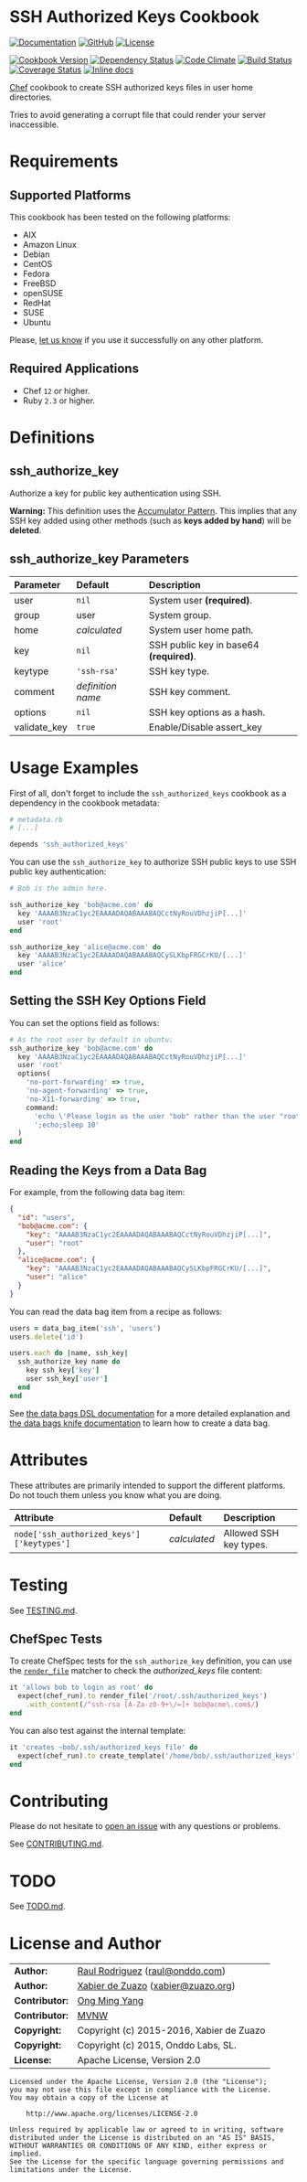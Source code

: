 SSH Authorized Keys Cookbook
============================
[![Documentation](http://img.shields.io/badge/docs-rdoc.info-blue.svg?style=flat)](http://www.rubydoc.info/github/zuazo/ssh_authorized_keys-cookbook)
[![GitHub](http://img.shields.io/badge/github-zuazo/ssh__authorized__keys--cookbook-blue.svg?style=flat)](https://github.com/zuazo/ssh_authorized_keys-cookbook)
[![License](https://img.shields.io/github/license/zuazo/ssh_authorized_keys-cookbook.svg?style=flat)](#license-and-author)

[![Cookbook Version](https://img.shields.io/cookbook/v/ssh_authorized_keys.svg?style=flat)](https://supermarket.chef.io/cookbooks/ssh_authorized_keys)
[![Dependency Status](http://img.shields.io/gemnasium/zuazo/ssh_authorized_keys-cookbook.svg?style=flat)](https://gemnasium.com/zuazo/ssh_authorized_keys-cookbook)
[![Code Climate](https://img.shields.io/codeclimate/github/zuazo/ssh_authorized_keys-cookbook.svg?style=flat)](https://codeclimate.com/github/zuazo/ssh_authorized_keys-cookbook)
[![Build Status](https://img.shields.io/travis/zuazo/ssh_authorized_keys-cookbook.svg?style=flat)](https://travis-ci.org/zuazo/ssh_authorized_keys-cookbook)
[![Coverage Status](https://img.shields.io/coveralls/zuazo/ssh_authorized_keys-cookbook.svg?style=flat)](https://coveralls.io/r/zuazo/ssh_authorized_keys-cookbook?branch=master)
[![Inline docs](https://inch-ci.org/github/zuazo/ssh_authorized_keys-cookbook.svg?branch=master&style=flat)](https://inch-ci.org/github/zuazo/ssh_authorized_keys-cookbook)

[Chef](https://www.chef.io/) cookbook to create SSH authorized keys files in user home directories.

Tries to avoid generating a corrupt file that could render your server inaccessible.

Requirements
============

## Supported Platforms

This cookbook has been tested on the following platforms:

* AIX
* Amazon Linux
* Debian
* CentOS
* Fedora
* FreeBSD
* openSUSE
* RedHat
* SUSE
* Ubuntu

Please, [let us know](https://github.com/zuazo/ssh_authorized_keys-cookbook/issues/new?title=I%20have%20used%20it%20successfully%20on%20...) if you use it successfully on any other platform.

## Required Applications

* Chef `12` or higher.
* Ruby `2.3` or higher.

Definitions
===========

## ssh_authorize_key

Authorize a key for public key authentication using SSH.

**Warning:** This definition uses the [Accumulator Pattern](http://docs.chef.io/definitions.html#many-recipes-one-definition). This implies that any SSH key added using other methods (such as **keys added by hand**) will be **deleted**.

## ssh_authorize_key Parameters

| Parameter    | Default           | Description                              |
|:-------------|:------------------|:-----------------------------------------|
| user         | `nil`             | System user **(required)**.              |
| group        | user              | System group.                            |
| home         | *calculated*      | System user home path.                   |
| key          | `nil`             | SSH public key in base64 **(required)**. |
| keytype      | `'ssh-rsa'`       | SSH key type.                            |
| comment      | *definition name* | SSH key comment.                         |
| options      | `nil`             | SSH key options as a hash.               |
| validate_key | `true`            | Enable/Disable assert_key                |

Usage Examples
==============

First of all, don't forget to include the `ssh_authorized_keys` cookbook as a dependency in the cookbook metadata:

```ruby
# metadata.rb
# [...]

depends 'ssh_authorized_keys'
```

You can use the `ssh_authorize_key` to authorize SSH public keys to use SSH public key authentication:

```ruby
# Bob is the admin here.

ssh_authorize_key 'bob@acme.com' do
  key 'AAAAB3NzaC1yc2EAAAADAQABAAABAQCctNyRouVDhzjiP[...]'
  user 'root'
end

ssh_authorize_key 'alice@acme.com' do
  key 'AAAAB3NzaC1yc2EAAAADAQABAAABAQCySLKbpFRGCrKU/[...]'
  user 'alice'
end
```

## Setting the SSH Key Options Field

You can set the options field as follows:

```ruby
# As the root user by default in ubuntu:
ssh_authorize_key 'bob@acme.com' do
  key 'AAAAB3NzaC1yc2EAAAADAQABAAABAQCctNyRouVDhzjiP[...]'
  user 'root'
  options(
    'no-port-forwarding' => true,
    'no-agent-forwarding' => true,
    'no-X11-forwarding' => true,
    command:
      'echo \'Please login as the user "bob" rather than the user "root".\''\
      ';echo;sleep 10'
  )
end
```

## Reading the Keys from a Data Bag

For example, from the following data bag item:

```json
{
  "id": "users",
  "bob@acme.com": {
    "key": "AAAAB3NzaC1yc2EAAAADAQABAAABAQCctNyRouVDhzjiP[...]",
    "user": "root"
  },
  "alice@acme.com": {
    "key": "AAAAB3NzaC1yc2EAAAADAQABAAABAQCySLKbpFRGCrKU/[...]",
    "user": "alice"
  }
}
```

You can read the data bag item from a recipe as follows:

```ruby
users = data_bag_item('ssh', 'users')
users.delete('id')

users.each do |name, ssh_key|
  ssh_authorize_key name do
    key ssh_key['key']
    user ssh_key['user']
  end
end
```

See [the data bags DSL documentation](http://docs.chef.io/data_bags.html#load-with-dsl-recipe) for a more detailed explanation and [the data bags knife documentation](http://docs.chef.io/data_bags.html#using-knife-title) to learn how to create a data bag.

Attributes
==========

These attributes are primarily intended to support the different platforms. Do not touch them unless you know what you are doing.

| Attribute                                 | Default      | Description            |
|:------------------------------------------|:-------------|:-----------------------|
| `node['ssh_authorized_keys']['keytypes']` | *calculated* | Allowed SSH key types. |

Testing
=======

See [TESTING.md](https://github.com/zuazo/ssh_authorized_keys-cookbook/blob/master/TESTING.md).

## ChefSpec Tests

To create ChefSpec tests for the `ssh_authorize_key` definition, you can use the [`render_file`](http://www.rubydoc.info/github/sethvargo/chefspec#render_file) matcher to check the *authorized_keys* file content:

```ruby
it 'allows bob to login as root' do
  expect(chef_run).to render_file('/root/.ssh/authorized_keys')
    .with_content(/^ssh-rsa [A-Za-z0-9+\/=]+ bob@acme\.com$/)
end
```

You can also test against the internal template:

```ruby
it 'creates ~bob/.ssh/authorized_keys file' do
  expect(chef_run).to create_template('/home/bob/.ssh/authorized_keys')
end
```

Contributing
============

Please do not hesitate to [open an issue](https://github.com/zuazo/ssh_authorized_keys-cookbook/issues/new) with any questions or problems.

See [CONTRIBUTING.md](https://github.com/zuazo/ssh_authorized_keys-cookbook/blob/master/CONTRIBUTING.md).

TODO
====

See [TODO.md](https://github.com/zuazo/ssh_authorized_keys-cookbook/blob/master/TODO.md).


License and Author
=====================

|                      |                                          |
|:---------------------|:-----------------------------------------|
| **Author:**          | [Raul Rodriguez](https://github.com/raulr) (<raul@onddo.com>)
| **Author:**          | [Xabier de Zuazo](https://github.com/zuazo) (<xabier@zuazo.org>)
| **Contributor:**     | [Ong Ming Yang](https://github.com/ongmingyang)
| **Contributor:**     | [MVNW](https://github.com/MVNW)
| **Copyright:**       | Copyright (c) 2015-2016, Xabier de Zuazo
| **Copyright:**       | Copyright (c) 2015, Onddo Labs, SL.
| **License:**         | Apache License, Version 2.0

    Licensed under the Apache License, Version 2.0 (the "License");
    you may not use this file except in compliance with the License.
    You may obtain a copy of the License at
    
        http://www.apache.org/licenses/LICENSE-2.0
    
    Unless required by applicable law or agreed to in writing, software
    distributed under the License is distributed on an "AS IS" BASIS,
    WITHOUT WARRANTIES OR CONDITIONS OF ANY KIND, either express or implied.
    See the License for the specific language governing permissions and
    limitations under the License.
